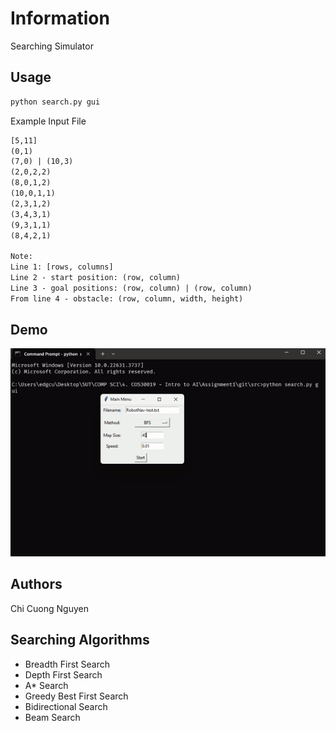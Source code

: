 # Information
Searching Simulator

## Usage
```bash
python search.py gui
```

Example Input File
```txt
[5,11]
(0,1)
(7,0) | (10,3)
(2,0,2,2)
(8,0,1,2)
(10,0,1,1)
(2,3,1,2)
(3,4,3,1)
(9,3,1,1)
(8,4,2,1)

Note:
Line 1: [rows, columns]
Line 2 - start position: (row, column)
Line 3 - goal positions: (row, column) | (row, column)
From line 4 - obstacle: (row, column, width, height)
```

## Demo
![search](media/search.gif)

## Authors
Chi Cuong Nguyen

## Searching Algorithms
- Breadth First Search
- Depth First Search
- A* Search
- Greedy Best First Search
- Bidirectional Search
- Beam Search
